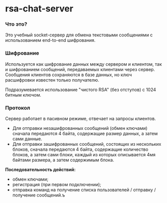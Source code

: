 # rsa-chat-server

### Что это?

Это учебный socket-сервер для обмена текстовыми сообщениями с использованием end-to-end шифрования.

### Шифрование

Используется как шифрование данных между сервером и клиентом, так и шифрованием сообщений, передаваемых клиентами через сервер. Сообщения клиентов сохраняются в базе данных, но ключ расшифровки известен только получателю.

Подразумевается использование "чистого RSA" (без отступов) c 1024 битным ключом.

### Протокол

Сервер работает в пасивном режиме, отвечает на запросы клиентов.

* Для отправки незашифрованных сообщений (обмен ключами) сначала передаются 4 байта, содержащие размер данных, а затем сами данные.
* Для отправки зашифрованных сообщений, состоящих из нескольких блоков, сначала передаются 4 байта, содержащие количество блоков, а затем сами блоки, каждый из которых описывается 4мя байтами размера, а затем содержимым блока.

**Последовательность действий:**

- обмен ключами;
- регистрация (при первом подключении);
- отправка команд на получение списка пользователей / отправку / получение сообщений.ъ





